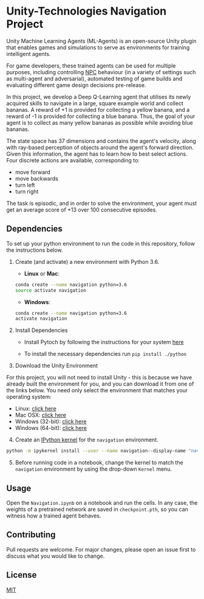 # Unity-Technologies Navigation Project

Unity Machine Learning Agents (ML-Agents) is an open-source Unity plugin that enables games and simulations to serve as environments for training intelligent agents.

For game developers, these trained agents can be used for multiple purposes, including controlling [NPC](https://en.wikipedia.org/wiki/Non-player_character) behaviour (in a variety of settings such as multi-agent and adversarial), automated testing of game builds and evaluating different game design decisions pre-release.

In this project, we develop a Deep Q-Learning agent that utilises its newly acquired skills to navigate in a large, square example world and collect bananas. A reward of +1 is provided for collecting a yellow banana, and a reward of -1 is provided for collecting a blue banana. Thus, the goal of your agent is to collect as many yellow bananas as possible while avoiding blue bananas.

The state space has 37 dimensions and contains the agent's velocity, along with ray-based perception of objects around the agent's forward direction. Given this information, the agent has to learn how to best select actions. Four discrete actions are available, corresponding to:

* move forward
* move backwards
* turn left
* turn right

The task is episodic, and in order to solve the environment, your agent must get an average score of +13 over 100 consecutive episodes.

## Dependencies

To set up your python environment to run the code in this repository, follow the instructions below.

1. Create (and activate) a new environment with Python 3.6.

	- __Linux__ or __Mac__:
	```bash
	conda create --name navigation python=3.6
	source activate navigation
	```
	- __Windows__:
	```bash
	conda create --name navigation python=3.6
	activate navigation
	```

2. Install Dependencies

    - Install Pytoch by following the instructions for your system [here](https://pytorch.org/)

    - To install the necessary dependencies run `pip install ./python`

3. Download the Unity Environment

For this project, you will not need to install Unity - this is because we have already built the environment for you, and you can download it from one of the links below. You need only select the environment that matches your operating system:

* Linux: [click here](https://s3-us-west-1.amazonaws.com/udacity-drlnd/P1/Banana/Banana_Linux.zip)
* Mac OSX: [click here](https://s3-us-west-1.amazonaws.com/udacity-drlnd/P1/Banana/Banana.app.zip)
* Windows (32-bit): [click here](https://s3-us-west-1.amazonaws.com/udacity-drlnd/P1/Banana/Banana_Windows_x86.zip)
* Windows (64-bit): [click here](https://s3-us-west-1.amazonaws.com/udacity-drlnd/P1/Banana/Banana_Windows_x86_64.zip)

4. Create an [IPython kernel](http://ipython.readthedocs.io/en/stable/install/kernel_install.html) for the `navigation` environment.  
```bash
python -m ipykernel install --user --name navigation--display-name "navigation"
```

5. Before running code in a notebook, change the kernel to match the `navigation` environment by using the drop-down `Kernel` menu.

## Usage

Open the `Navigation.ipynb` on a notebook and run the cells. In any case, the weights of a pretrained network are saved in `checkpoint.pth`, so you can witness how a trained agent behaves.

## Contributing
Pull requests are welcome. For major changes, please open an issue first to discuss what you would like to change.

## License
[MIT](https://choosealicense.com/licenses/mit/)

